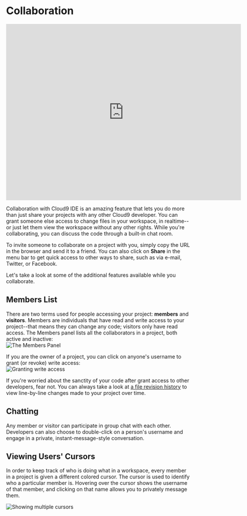 # Collaboration

<iframe width="640" height="480" src="https://www.youtube.com/embed/V7Kx9Hd5EYY" frameborder="0" allowfullscreen></iframe>

Collaboration with Cloud9 IDE is an amazing feature that lets you do more than just share your projects with any other Cloud9 developer. You can grant someone else access to change files in your workspace, in realtime--or just let them view the workspace without any other rights. While you're collaborating, you can discuss the code through a built-in chat room.

To invite someone to collaborate on a project with you, simply copy the URL in the browser and send it to a friend. You can also click on **Share** in the menu bar to get quick access to other ways to share, such as via e-mail, Twitter, or Facebook.

Let's take a look at some of the additional features available while you collaborate.

## Members List

There are two terms used for people accessing your project: **members** and **visitors**. Members are individuals that have read and write access to your project--that means they can change any code; visitors only have read access. The Members panel lists all the collaborators in a project, both active and inactive:  
![The Members Panel](./images/members_panel.png)

If you are the owner of a project, you can click on anyone's username to grant (or revoke) write access:  
![Granting write access](./images/collab_grant_access.png)

If you're worried about the sanctity of your code after grant access to other developers, fear not. You can always take a look at [a file revision history](./revisions.html) to view line-by-line changes made to your project over time.

## Chatting

Any member or visitor can participate in group chat with each other. Developers can also choose to double-click on a person's username and engage in a private, instant-message-style conversation.

## Viewing Users' Cursors

In order to keep track of who is doing what in a workspace, every member in a project is given a different colored cursor. The cursor is used to identify who a particular member is. Hovering over the cursor shows the username of that member, and clicking on that name allows you to privately message them.

![Showing multiple cursors](./anims/collab_multiuser_cursor.gif)